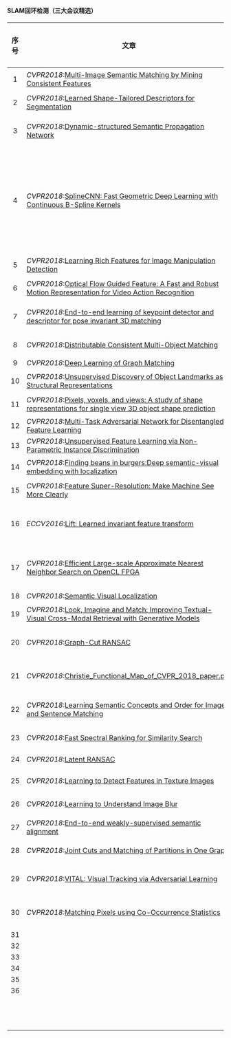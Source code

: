 #### SLAM回环检测（三大会议精选）

| <center>序号</center> | <center>文章</center>                                        | <center>特点</center>    |                  <center>是否开源</center>                   | <center>备注</center>                                        |
| :-------------------: | :----------------------------------------------------------- | :----------------------- | :----------------------------------------------------------: | ------------------------------------------------------------ |
|           1           | *CVPR2018*:[Multi-Image Semantic Matching by Mining Consistent Features](papers/Wang_Multi-Image_Semantic_Matching_CVPR_2018_paper.pdf) | 语义图像匹配             |                              否                              |                                                              |
|           2           | *CVPR2018*:[Learned Shape-Tailored Descriptors for Segmentation](papers/Khan_Learned_Shape-Tailored_Descriptors_CVPR_2018_paper.pdf) | 形状描述符               |                              否                              |                                                              |
|           3           | *CVPR2018*:[Dynamic-structured Semantic Propagation Network](papers/Liang_Dynamic-Structured_Semantic_Propagation_CVPR_2018_paper.pdf) | 动态结构语义传播网络     |                              否                              |                                                              |
|           4           | *CVPR2018*:[SplineCNN: Fast Geometric Deep Learning with Continuous B-Spline Kernels](papers/Fey_SplineCNN_Fast_Geometric_CVPR_2018_paper.pdf) | 几何深度学习             |      [是](https://github.com/rusty1s/pytorch_geometric)      | [几何深度学习](http://www.yidianzixun.com/article/0J3c2xqi)两大技术 |
|           5           | *CVPR2018*:[Learning Rich Features for Image Manipulation Detection](papers/Zhou_Learning_Rich_Features_CVPR_2018_paper.pdf) | 图像篡改检测             |                              否                              |                                                              |
|           6           | *CVPR2018*:[Optical Flow Guided Feature: A Fast and Robust Motion Representation for Video Action Recognition](papers/Sun_Optical_Flow_Guided_CVPR_2018_paper.pdf) | 光流加速特征提取         | [是](https://github.com/kevin-ssy/Optical-Flow-Guided-Feature) |                                                              |
|           7           | *CVPR2018*:[End-to-end learning of keypoint detector and descriptor for pose invariant 3D matching](papers/Georgakis_End-to-End_Learning_of_CVPR_2018_paper.pdf) | 3d端到端特征检测与描述   |                              否                              |                                                              |
|           8           | *CVPR2018*:[Distributable Consistent Multi-Object Matching](papers/Hu_Distributable_Consistent_Multi-Object_CVPR_2018_paper.pdf) | 多对象匹配               |                              否                              |                                                              |
|           9           | *CVPR2018*:[Deep Learning of Graph Matching](papers/Zanfir_Deep_Learning_of_CVPR_2018_paper.pdf) | 图匹配                   |                              否                              |                                                              |
|          10           | *CVPR2018*:[Unsupervised Discovery of Object Landmarks as Structural Representations](paper/Zhang_Unsupervised_Discovery_of_CVPR_2018_paper.pdf) | 目标结构描述             |                              否                              |                                                              |
|          11           | *CVPR2018*:[Pixels, voxels, and views: A study of shape representations for single view 3D object shape prediction](Shin_Pixels_Voxels_and_CVPR_2018_paper.pdf) | 3d形状表达               | [是](https://www.ics.uci.edu/~daeyuns/pixels-voxels-views/)  |                                                              |
|          12           | *CVPR2018*:[Multi-Task Adversarial Network for Disentangled Feature Learning](papers/Liu_Multi-Task_Adversarial_Network_CVPR_2018_paper.pdf) | 特征学习                 |                              否                              |                                                              |
|          13           | *CVPR2018*:[Unsupervised Feature Learning via Non-Parametric Instance Discrimination](papers/Wu_Unsupervised_Feature_Learning_CVPR_2018_paper.pdf) | 特征学习                 |                              否                              |                                                              |
|          14           | *CVPR2018*:[Finding beans in burgers:Deep semantic-visual embedding with localization](papers/Engilberge_Finding_Beans_in_CVPR_2018_paper.pdf) | 语义信息促进定位         |                              否                              |                                                              |
|          15           | *CVPR2018*:[Feature Super-Resolution: Make Machine See More Clearly](papers/Tan_Feature_Super-Resolution_Make_CVPR_2018_paper.pdf) | 超像素特征               |                              否                              |                                                              |
|          16           | *ECCV2016*:[Lift: Learned invariant feature transform](papers/Yi2016_Chapter_LIFTLearnedInvariantFeatureTra.pdf) | LIFT特征比SIFT匹配度更高 |                              是                              |                                                              |
|          17           | *CVPR2018*:[Efficient Large-scale Approximate Nearest Neighbor Search on OpenCL FPGA](papers/Zhang_Efficient_Large-Scale_Approximate_CVPR_2018_paper.pdf) | 基于ANN的大场景搜索方法  |                              否                              |                                                              |
|          18           | *CVPR2018*:[Semantic Visual Localization](papers/Schonberger_Semantic_Visual_Localization_CVPR_2018_paper.pdf) | 语义定位                 |                              否                              |                                                              |
|          19           | *CVPR2018*:[Look, Imagine and Match: Improving Textual-Visual Cross-Modal Retrieval with Generative Models](papers/Gu_Look_Imagine_and_CVPR_2018_paper.pdf) | 跨模态检索               |                              否                              |                                                              |
|          20           | *CVPR2018*:[Graph-Cut RANSAC](papers/Barath_Graph-Cut_RANSAC_CVPR_2018_paper.pdf) | 一种鲁棒状态估计方法     |       [是](https://github.com/danini/graph-cut-ransac)       |                                                              |
|          21           | *CVPR2018*:[Christie_Functional_Map_of_CVPR_2018_paper.pdf](papers/Christie_Functional_Map_of_CVPR_2018_paper.pdf) | 数据集，世界功能地图     |                [是](https://github.com/fMoW)                 |                                                              |
|          22           | *CVPR2018*:[Learning Semantic Concepts and Order for Image and Sentence Matching](Huang_Learning_Semantic_Concepts_CVPR_2018_paper.pdf) | 语义匹配（图像和句子）   |                              否                              |                                                              |
|          23           | *CVPR2018*:[Fast Spectral Ranking for Similarity Search](Iscen_Fast_Spectral_Ranking_CVPR_2018_paper.pdf) | 相似度搜索               |                              否                              |                                                              |
|          24           | *CVPR2018*:[Latent RANSAC](Korman_Latent_RANSAC_CVPR_2018_paper.pdf) | Latent RANSAC            |          [是](https://github.com/rlit/LatentRANSAC)          |                                                              |
|          25           | *CVPR2018*:[Learning to Detect Features in Texture Images](Zhang_Learning_to_Detect_CVPR_2018_paper.pdf) | 纹理图片特征检测         |                              否                              |                                                              |
|          26           | *CVPR2018*:[Learning to Understand Image Blur](Zhang_Learning_to_Understand_CVPR_2018_paper.pdf) | 模糊图像理解             |  [“是”](https://github.com/Lotuslisa/Understand_Image_Blur)  |                                                              |
|          27           | *CVPR2018*:[End-to-end weakly-supervised semantic alignment](papers/Rocco_End-to-End_Weakly-Supervised_Semantic_CVPR_2018_paper.pdf) | 弱监督语义匹配           |                              否                              |                                                              |
|          28           | *CVPR2018*:[Joint Cuts and Matching of Partitions in One Graph](papers/Yu_Joint_Cuts_and_CVPR_2018_paper.pdf) | 图割和图匹配联合         |                              否                              |                                                              |
|          29           | *CVPR2018*:[VITAL: VIsual Tracking via Adversarial Learning](papers/Song_VITAL_VIsual_Tracking_CVPR_2018_paper.pdf) | 利用对抗学习进行视觉跟踪 |    [是](https://ybsong00.github.io/cvpr18_tracking/index)    |                                                              |
|          30           | *CVPR2018*:[Matching Pixels using Co-Occurrence Statistics](Kat_Matching_Pixels_Using_CVPR_2018_paper.pdf) | 利用统计学方法匹配像素   |                              否                              |                                                              |
|          31           |                                                              |                          |                                                              |                                                              |
|          32           |                                                              |                          |                                                              |                                                              |
|          33           |                                                              |                          |                                                              |                                                              |
|          34           |                                                              |                          |                                                              |                                                              |
|          35           |                                                              |                          |                                                              |                                                              |
|          36           |                                                              |                          |                                                              |                                                              |
|                       |                                                              |                          |                                                              |                                                              |
|                       |                                                              |                          |                                                              |                                                              |
|                       |                                                              |                          |                                                              |                                                              |
|                       |                                                              |                          |                                                              |                                                              |
|                       |                                                              |                          |                                                              |                                                              |
|                       |                                                              |                          |                                                              |                                                              |
|                       |                                                              |                          |                                                              |                                                              |
|                       |                                                              |                          |                                                              |                                                              |
|                       |                                                              |                          |                                                              |                                                              |
|                       |                                                              |                          |                                                              |                                                              |
|                       |                                                              |                          |                                                              |                                                              |
|                       |                                                              |                          |                                                              |                                                              |
|                       |                                                              |                          |                                                              |                                                              |

